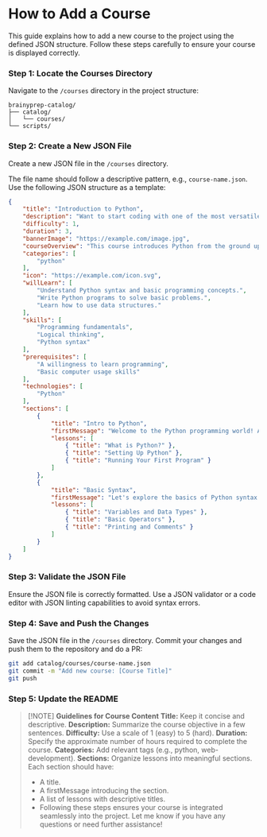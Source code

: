 # How to Add a Course

This guide explains how to add a new course to the project using the defined JSON structure. Follow these steps carefully to ensure your course is displayed correctly.

### Step 1: Locate the Courses Directory

Navigate to the `/courses` directory in the project structure:

```
brainyprep-catalog/
├── catalog/
│   └── courses/
└── scripts/
```

### Step 2: Create a New JSON File

Create a new JSON file in the `/courses` directory.

The file name should follow a descriptive pattern, e.g., `course-name.json`.
Use the following JSON structure as a template:

```json
{
    "title": "Introduction to Python",
    "description": "Want to start coding with one of the most versatile programming languages? Learn the essentials of Python and the skills to tackle real-world problems.",
    "difficulty": 1,
    "duration": 3,
    "bannerImage": "https://example.com/image.jpg",
    "courseOverview": "This course introduces Python from the ground up, covering basic syntax, control structures, data handling, and functions. By the end, you'll be ready to write Python scripts, understand core programming concepts, and move on to more advanced topics.",
    "categories": [
        "python"
    ],
    "icon": "https://example.com/icon.svg",
    "willLearn": [
        "Understand Python syntax and basic programming concepts.",
        "Write Python programs to solve basic problems.",
        "Learn how to use data structures."
    ],
    "skills": [
        "Programming fundamentals",
        "Logical thinking",
        "Python syntax"
    ],
    "prerequisites": [
        "A willingness to learn programming",
        "Basic computer usage skills"
    ],
    "technologies": [
        "Python"
    ],
    "sections": [
        {
            "title": "Intro to Python",
            "firstMessage": "Welcome to the Python programming world! Are you excited to begin your journey?",
            "lessons": [
                { "title": "What is Python?" },
                { "title": "Setting Up Python" },
                { "title": "Running Your First Program" }
            ]
        },
        {
            "title": "Basic Syntax",
            "firstMessage": "Let's explore the basics of Python syntax. Understanding this will give you a foundation for all Python programming.",
            "lessons": [
                { "title": "Variables and Data Types" },
                { "title": "Basic Operators" },
                { "title": "Printing and Comments" }
            ]
        }
    ]
}
```

### Step 3: Validate the JSON File

Ensure the JSON file is correctly formatted.
Use a JSON validator or a code editor with JSON linting capabilities to avoid syntax errors.

### Step 4: Save and Push the Changes

Save the JSON file in the `/courses` directory.
Commit your changes and push them to the repository and do a PR:

```bash
git add catalog/courses/course-name.json
git commit -m "Add new course: [Course Title]"
git push
```

### Step 5: Update the README


> [!NOTE] **Guidelines for Course Content**
> **Title:** Keep it concise and descriptive.
> **Description:** Summarize the course objective in a few sentences.
> **Difficulty:** Use a scale of 1 (easy) to 5 (hard).
> **Duration:** Specify the approximate number of hours required to complete the course.
> **Categories:** Add relevant tags (e.g., python, web-development).
> **Sections:** Organize lessons into meaningful sections. Each section should have:
> - A title.
> - A firstMessage introducing the section.
> - A list of lessons with descriptive titles.
> - Following these steps ensures your course is integrated seamlessly into the project. Let me know if you have any questions or need further assistance!